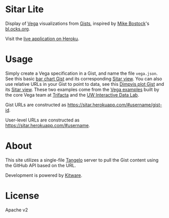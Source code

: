 # Sitar Lite
Display of [Vega](http://vega.github.io/vega/) visualizations from [Gists](https://gist.github.com/),
inspired by [Mike Bostock](http://bost.ocks.org/mike/)'s [bl.ocks.org](http://bl.ocks.org/).

Visit the [live application on Heroku](http://sitar.herokuapp.com/#jeffbaumes).

# Usage

Simply create a Vega specification in a Gist, and name the file `vega.json`.
See this basic [bar chart Gist](https://gist.github.com/jeffbaumes/2670d36da2d6fa72bcb3) and its corresponding
[Sitar view](http://sitar.herokuapp.com/#jeffbaumes/2670d36da2d6fa72bcb3). You can also use relative URLs in your Gist to point to data,
see this [Dimpvis plot Gist](https://gist.github.com/jeffbaumes/db6a578d53ff72fda392)
and its [Sitar view](http://sitar.herokuapp.com/#jeffbaumes/db6a578d53ff72fda392). These two examples
come from the [Vega examples](http://vega.github.io/vega-editor/) built by the core Vega team
at [Trifacta](http://www.trifacta.com/)
and the [UW Interactive Data Lab](http://idl.cs.washington.edu/).

Gist URLs are constructed as https://sitar.herokuapp.com/#username/gist-id.

User-level URLs are constructed as https://sitar.herokuapp.com/#username.

# About

This site utilizes a single-file [Tangelo](http://tangelo.readthedocs.org)
server to pull the Gist content using the GitHub API based on the URL.

Development is powered by [Kitware](http://www.kitware.com).

# License

Apache v2
